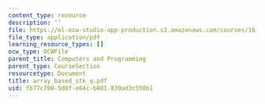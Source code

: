 ```yaml
---
content_type: resource
description: ''
file: https://ol-ocw-studio-app-production.s3.amazonaws.com/courses/16-01-unified-engineering-i-ii-iii-iv-fall-2005-spring-2006/fb77c7005d8fe64cb081839ad3c550b1_array_based_stk_q.pdf
file_type: application/pdf
learning_resource_types: []
ocw_type: OCWFile
parent_title: Computers and Programming
parent_type: CourseSection
resourcetype: Document
title: array_based_stk_q.pdf
uid: fb77c700-5d8f-e64c-b081-839ad3c550b1
---
```


